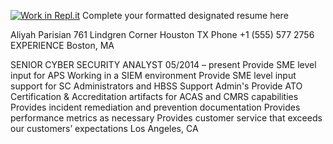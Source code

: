 [![Work in Repl.it](https://classroom.github.com/assets/work-in-replit-14baed9a392b3a25080506f3b7b6d57f295ec2978f6f33ec97e36a161684cbe9.svg)](https://classroom.github.com/online_ide?assignment_repo_id=335757&assignment_repo_type=GroupAssignmentRepo)
Complete your formatted designated resume here

Aliyah Parisian
761 Lindgren Corner Houston TX  Phone +1 (555) 577 2756
EXPERIENCE
Boston, MA

SENIOR CYBER SECURITY ANALYST
05/2014 – present
Provide SME level input for APS
Working in a SIEM environment
Provide SME level input support for SC Administrators and HBSS Support Admin's
Provide ATO Certification & Accreditation artifacts for ACAS and CMRS capabilities
Provides incident remediation and prevention documentation
Provides performance metrics as necessary
Provides customer service that exceeds our customers’ expectations
Los Angeles, CA